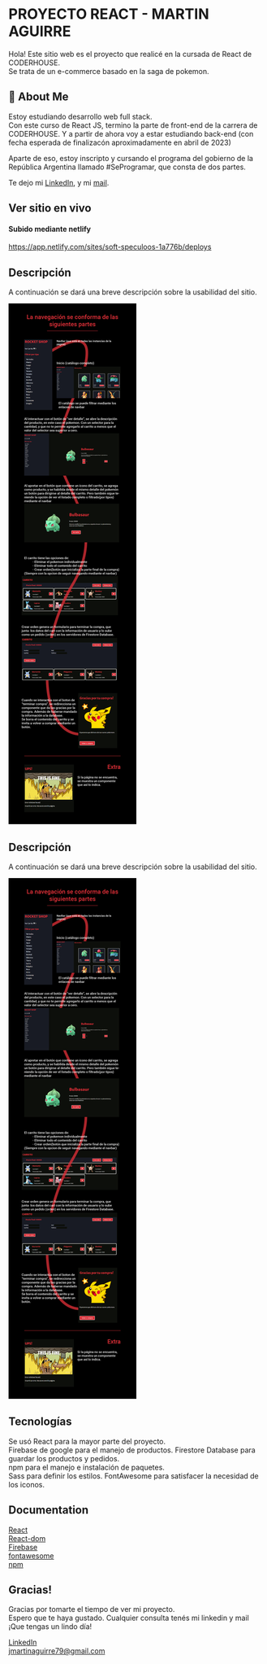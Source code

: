 
# PROYECTO REACT - MARTIN AGUIRRE

Hola!
Este sitio web es el proyecto que realicé en la cursada de React de CODERHOUSE.  
Se trata de un e-commerce basado en la saga de pokemon.



## 🚀 About Me
Estoy estudiando desarrollo web full stack.  
Con este curso de React JS, termino la parte de front-end de la carrera de CODERHOUSE. Y a partir de ahora voy a estar estudiando back-end (con fecha esperada de finalizacón aproximadamente en abril de 2023)  

Aparte de eso, estoy inscripto y cursando el programa del gobierno de la República Argentina llamado #SeProgramar, que consta de dos partes.  

Te dejo mi  [LinkedIn](https://www.linkedin.com/in/martin-aguirre-a9a047198/), y mi [mail](jmartinaguirre79@gmail.com).


## Ver sitio en vivo

#### Subido mediante netlify
https://app.netlify.com/sites/soft-speculoos-1a776b/deploys



## Descripción
A continuación se dará una breve descripción sobre la usabilidad del sitio.

<img src="./src/components/assets/readme/sitio.png">



## Descripción
A continuación se dará una breve descripción sobre la usabilidad del sitio.

<img src="./src/components/assets/readme/sitio.png">



## Tecnologías
Se usó React para la mayor parte del proyecto.  
Firebase de google para el manejo de productos.
Firestore Database para guardar los productos y pedidos.  
npm para el manejo e instalación de paquetes.  
Sass para definir los estilos. FontAwesome para satisfacer la necesidad de los iconos.  

## Documentation
[React](https://reactjs.org/)  
[React-dom](https://reactjs.org/docs/react-dom.html)  
[Firebase](https://firebase.google.com/docs?authuser=0&hl=es)  
[fontawesome](https://fontawesome.com/docs/apis/javascript/get-started)  
[npm](https://docs.npmjs.com/)


## Gracias!

Gracias por tomarte el tiempo de ver mi proyecto.  
Espero que te haya gustado. Cualquier consulta tenés mi linkedin y mail
¡Que tengas un lindo día!  


[LinkedIn](https://www.linkedin.com/in/martin-aguirre-a9a047198/)  
jmartinaguirre79@gmail.com
